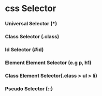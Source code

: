 # css Selector

### Universal Selector (*)
### Class Selector (.class)
### Id Selector (#id)
### Element Element Selector (e.g p, h1)
### Class Element Selector(.class > ul > li)
### Pseudo Selector (::)